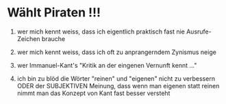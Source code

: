 # Wählt Piraten !!!

1. wer mich kennt weiss, dass ich eigentlich praktisch fast nie Ausrufe-Zeichen brauche

2. wer mich kennt weiss, dass ich oft zu anprangerndem Zynismus neige

3. wer Immanuel-Kant's "Kritik an der eingenen Vernunft kennt ..."

4. ich bin zu blöd die Wörter "reinen" und "eigenen" nicht zu verbessern ODER der SUBJEKTIVEN Meinung, dass wenn man eigenen statt reinen nimmt man das Konzept von Kant fast besser versteht

